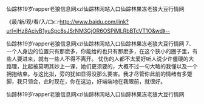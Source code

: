 仙踪林19岁rapper老狼信息网xzl仙踪林网站入口仙踪林果冻老狼大豆行情网

《最/新/观/看/入/口👉http://www.baidu.com/link?url=jHz8AcivB1yuSpc8sJSrNM3GjOR6OSPiMLRbBTcVT1O&wd》--

仙踪林19岁rapper老狼信息网xzl仙踪林网站入口仙踪林果冻老狼大豆行情网	7、一个人身边的位置只有那麽多，你能给的也只有那麽多，在这个狭小的圈子里，有些人要进来，就有一些人不得不离开。
忧伤的人都不太爱好听人说少许僵硬的大路理，比起被莫明其妙上一课，她们更须要的，大概不过一句大略的我懂以及一个拥抱结束。与这比拟，旁的犹如显得没那么要害。我才尽管你此前的情绪有多蹩脚，我只领会，此时现在，你在这边，好端端地在我眼前，就很好。





仙踪林19岁rapper老狼信息网xzl仙踪林网站入口仙踪林果冻老狼大豆行情网
